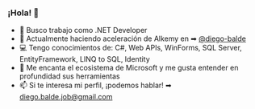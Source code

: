 ### ¡Hola! 👋

<!--
**akabalde/akabalde** is a ✨ _special_ ✨ repository because its `README.md` (this file) appears on your GitHub profile.

Here are some ideas to get you started:

- 🔭 I’m currently working on ...
- 🌱 I’m currently learning ...
- 👯 I’m looking to collaborate on ...
- 🤔 I’m looking for help with ...
- 💬 Ask me about ...
- 📫 How to reach me: ...
- 😄 Pronouns: ...
- ⚡ Fun fact: ...
-->

- 🔭 Busco trabajo como .NET Developer
- 🌱 Actualmente haciendo aceleración de Alkemy en ➡ [@diego-balde](https://github.com/diego-balde)
- 💻 Tengo conocimientos de: C#, Web APIs, WinForms, SQL Server, EntityFramework, LINQ to SQL, Identity
- 💖 Me encanta el ecosistema de Microsoft y me gusta entender en profundidad sus herramientas
- 📫 Si te interesa mi perfil, ¡podemos hablar! ➡ diego.balde.job@gmail.com
